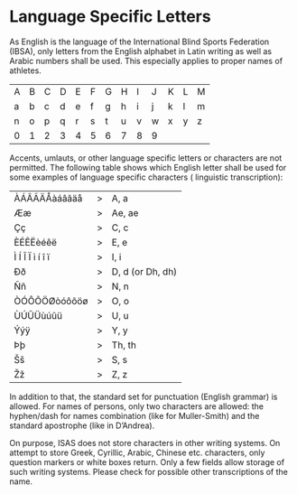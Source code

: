 # Language Specific Letters

As English is the language of the International Blind Sports Federation (IBSA), only letters from
the English alphabet in Latin writing as well as Arabic numbers shall be used. This especially
applies to proper names of athletes.

|   |   |   |   |   |   |   |   |   |   |   |   |   |
|---|---|---|---|---|---|---|---|---|---|---|---|---|
| A | B | C | D | E | F | G | H | I | J | K | L | M |
| a | b | c | d | e | f | g | h | i | j | k | l | m |
| n | o | p | q | r | s | t | u | v | w | x | y | z |
| 0 | 1 | 2 | 3 | 4 | 5 | 6 | 7 | 8 | 9 |   |   |   |

Accents, umlauts, or other language specific letters or characters are not permitted. The following
table shows which English letter shall be used for some examples of language specific characters (
linguistic transcription):

|                 |    |                  |
|-----------------|----|------------------|
| ÀÁÂÃÄÅàáâãäå    | \> | A, a             |
| Ææ              | \> | Ae, ae           |
| Çç              | \> | C, c             |
| ÈÉÊËèéêë        | \> | E, e             |
| Ì Í Î Ï ì í î ï | \> | I, i             |
| Ðð              | \> | D, d (or Dh, dh) |
| Ññ              | \> | N, n             |
| ÒÓÔÕÖØòóôõöø    | \> | O, o             |
| ÙÚÛÜùúûü        | \> | U, u             |
| Ýýÿ             | \> | Y, y             |
| Þþ              | \> | Th, th           |
| Šš              | \> | S, s             |
| Žž              | \> | Z, z             |

In addition to that, the standard set for punctuation (English grammar) is allowed. For names of
persons, only two characters are allowed: the hyphen/dash for names combination (like for
Muller-Smith) and the standard apostrophe (like in D’Andrea).

On purpose, ISAS does not store characters in other writing systems. On attempt to store Greek,
Cyrillic, Arabic, Chinese etc. characters, only question markers or white boxes return. Only a few
fields allow storage of such writing systems. Please check for possible other transcriptions of the
name.